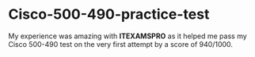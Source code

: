 # Cisco-500-490-practice-test
My experience was amazing with **ITEXAMSPRO** as it helped me pass my Cisco 500-490 test on the very first attempt by a score of 940/1000.
